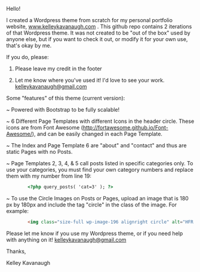 Hello!

I created a Wordpress theme from scratch for my personal portfolio website, www.kelleykavanaugh.com . This github repo contains 2 iterations of that Wordpress theme. It was not created to be "out of the box" used by anyone else, but if you want to check it out, or modify it for your own use, that's okay by me. 

If you do, please:

1. Please leave my credit in the footer

2. Let me know where you've used it! I'd love to see your work. kelleykavanaugh@gmail.com

Some "features" of this theme (current version):

~ Powered with Bootstrap to be fully scalable!

~ 6 Different Page Templates with different Icons in the header circle. These icons are from Font Awesome (http://fortawesome.github.io/Font-Awesome/), and can be easily changed in each Page Template.

~ The Index and Page Template 6 are "about" and "contact" and thus are static Pages with no Posts.

~ Page Templates 2, 3, 4, & 5 call posts listed in specific categories only. To use your categories, you must find your own category numbers and replace them with my number from line 19:
```html
		<?php query_posts( 'cat=3' ); ?>
```
~ To use the Circle Images on Posts or Pages, upload an image that is 180 px by 180px and include the tag "circle" in the class of the image. For example:
```html
		<img class="size-full wp-image-196 alignright circle" alt="HFR Designs" src="http://www.kelleykavanaugh.com/wp-content/uploads/2013/10/hfddesigns.jpg" width="180" height="180" />
```
Please let me know if you use my Wordpress theme, or if you need help with anything on it! kelleykavanaugh@gmail.com

Thanks,

Kelley Kavanaugh